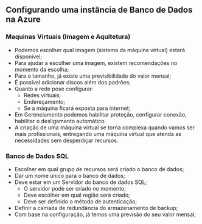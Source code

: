 ## Configurando uma instância de Banco de Dados na Azure

### Maquinas Virtuais (Imagem e Aquitetura)

 * Podemos escolher qual imagem (sistema da máquina virtual) estará disponível;
 * Para ajudar a escolher uma imagem, existem recomendações no momento da escolha;
 * Para o tamanho, já existe uma previsibilidade do valor mensal;
 * É possível adicionar discos além dos padrões;
 * Quanto a rede pose configurar:
    * Redes virtuais;
    * Endereçamento;
    * Se a máquina ficará exposta para internet;
* Em Gerenciamento podemos habilitar proteção, configurar conexão, habilitar o desligamento automático.
* A criação de uma máquina virtual se torna complexa quando vamos ser mais profissionais, entregando uma máquina virtual que atenda as necessidades sem desperdiçar recursos.

### Banco de Dados SQL
* Escolher em qual grupo de recursos será criado o banco de dados;
* Dar um nome único para o banco de dados;
* Deve estar em um Servidor do banco de dados SQL;
    * O servidor pode ser criado no momento;
    * Deve escolher em qual região será criado;
    * Deve ser definido o método de autenticação;
* Definir a camada de redundância do armazenamento de backup;
* Com base na configuração, já temos uma previsão do seu valor mensal;

